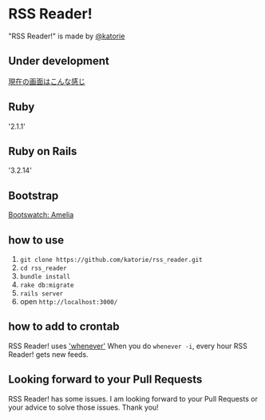 # RSS Reader!
"RSS Reader!" is made by [@katorie](https://twitter.com/katorie)

## Under development
[現在の画面はこんな感じ](https://github.com/katorie/rss_reader/issues/22)

## Ruby
'2.1.1'

## Ruby on Rails
'3.2.14'

## Bootstrap
[Bootswatch: Amelia](http://bootswatch.com/amelia/)

## how to use
1. `git clone https://github.com/katorie/rss_reader.git`
2. `cd rss_reader`
3. `bundle install`
4. `rake db:migrate`
5. `rails server`
6. open `http://localhost:3000/`

## how to add to crontab
RSS Reader! uses ['whenever'](https://github.com/javan/whenever)
When you do `whenever -i`, every hour RSS Reader! gets new feeds. 

## Looking forward to your Pull Requests
RSS Reader! has some issues. I am looking forward to your Pull Requests or your advice to solve those issues. Thank you!
